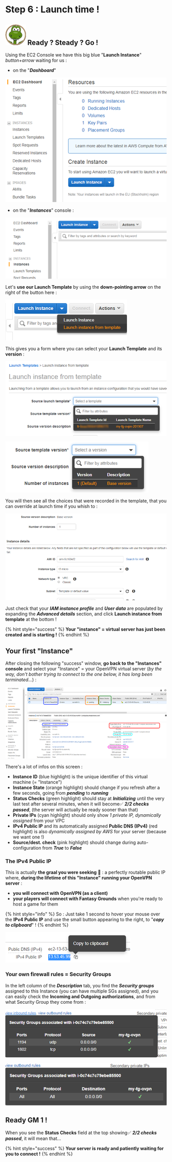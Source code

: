 # Step 6 : Launch time !

## ![](../.gitbook/assets/zeferby_dino_64%20%281%29.png) **Ready ? Steady ? Go !**

Using the EC2 Console we have this big blue "**Launch Instance**" _button+arrow_ waiting for us :

* on the "_**Dashboard**_"

![](../.gitbook/assets/image%20%28156%29.png)

* on the "_**Instances**_" console :

![](../.gitbook/assets/image%20%2812%29.png)



Let's **use our Launch Template** by using the **down-pointing arrow** on the right of the button here :

![](../.gitbook/assets/image%20%28102%29.png)

This gives you a form where you can select your **Launch Template** and its **version** :

![](../.gitbook/assets/image%20%28122%29.png)



![](../.gitbook/assets/image%20%28123%29.png)

You will then see all the choices that were recorded in the template, that you can override at launch time if you whish to :

![](../.gitbook/assets/image%20%28170%29.png)

Just check that your _**IAM instance profile**_ and _**User data**_ are populated by expanding the _**Advanced details**_ section, and click **Launch instance from template** at the bottom !

{% hint style="success" %}
**Your "instance" = virtual server has just been created and is starting !**
{% endhint %}

## Your first "Instance"

After closing the following "success" window, **go back to the "Instances" console** and select your "Instance" = your OpenVPN virtual server \(_by the way, don't bother trying to connect to the one below, it has long been terminated..._\) :

![](../.gitbook/assets/image%20%28135%29.png)

There's a lot of infos on this screen :

* **Instance ID** \(blue highlight\) is the unique identifier of this virtual machine \(= "Instance"\)
* **Instance State** \(orange highlight\) should change if you refresh after a few seconds, going from  _**pending**_ to _**running**_
* **Status Checks** \(green highlight\) should stay at _**Initializing**_ until the very last test after several minutes, when it will become✅ _**2/2 checks passed**_, \(the server will actually be ready sooner than that\)
* **Private IPs** \(cyan highlight\) should only show _1 private IP, dynamically assigned_ from your VPC
* **IPv4 Public IP** and its automatically assigned **Public DNS \(IPv4\)** \(red highlight\) is also _dynamically assigned by AWS_ for your server \(because we want one !\)
* **Source/dest. check** \(pink highlight\) should change during auto-configuration from _**True**_ to _**False**_

### The IPv4 Public IP

This is actually **the graal you were seeking** 🙌 : a perfectly routable public IP where, **during the lifetime of this "Instance" running your OpenVPN server** :

* **you will connect with OpenVPN \(as a client\)**
* **your players will connect with Fantasy Grounds** when you're ready to host a game for them

{% hint style="info" %}
So : Just take 1 second to hover your mouse over the **IPv4 Public IP** and use the small button appearing to the right, to "_**copy to clipboard**_" !
{% endhint %}

![](../.gitbook/assets/image%20%2864%29.png)

### Your own firewall rules = Security Groups

In the left column of the _**Description**_ tab, you find the _**Security groups**_ assigned to this Instance \(you can have multiple SGs assigned\), and you can easily check the **Incoming and Outgoing authorizations**, and from what Security Group they come from :

![View inbound rules](../.gitbook/assets/image%20%28141%29.png)

![View Outbound rules](../.gitbook/assets/image%20%28154%29.png)



## Ready GM 1 !

When you see the **Status Checks** field at the top showing✅ _**2/2 checks passed**_, it will mean that...

{% hint style="success" %}
**Your server is ready and patiently waiting for you to connect !**
{% endhint %}



